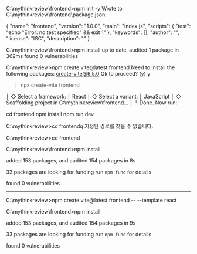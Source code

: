 C:\mythinkreview\frontend>npm init -y
Wrote to C:\mythinkreview\frontend\package.json:

{
  "name": "frontend",
  "version": "1.0.0",
  "main": "index.js",
  "scripts": {
    "test": "echo \"Error: no test specified\" && exit 1"
  },
  "keywords": [],
  "author": "",
  "license": "ISC",
  "description": ""
}

C:\mythinkreview\frontend>npm install
up to date, audited 1 package in 362ms
found 0 vulnerabilities

C:\mythinkreview>npm create vite@latest frontend
Need to install the following packages:
create-vite@6.5.0
Ok to proceed? (y) y


> npx
> create-vite frontend

│
◇  Select a framework:
│  React
│
◇  Select a variant:
│  JavaScript
│
◇  Scaffolding project in C:\mythinkreview\frontend...
│
└  Done. Now run:

  cd frontend
  npm install
  npm run dev


C:\mythinkreview>cd frontendq
지정된 경로를 찾을 수 없습니다.

C:\mythinkreview>cd frontend

C:\mythinkreview\frontend>npm install

added 153 packages, and audited 154 packages in 8s

33 packages are looking for funding
  run `npm fund` for details

found 0 vulnerabilities


-------------------------------------------------------------------------------

C:\mythinkreview>npm create vite@latest frontend -- --template react

C:\mythinkreview\frontend>npm install

added 153 packages, and audited 154 packages in 9s

33 packages are looking for funding
  run `npm fund` for details

found 0 vulnerabilities